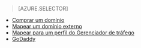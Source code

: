 > [AZURE.SELECTOR]
- [Comprar um domínio](../article/app-service-web/custom-dns-web-site-buydomains-web-app.md)
- [Mapear um domínio externo](../article/app-service-web/web-sites-custom-domain-name.md)
- [Mapear para um perfil do Gerenciador de tráfego](../article/app-service-web/web-sites-traffic-manager-custom-domain-name.md)
- [GoDaddy](../article/app-service-web/web-sites-godaddy-custom-domain-name.md)